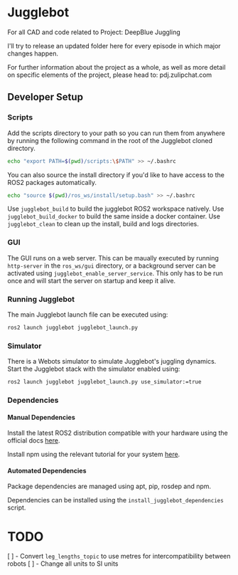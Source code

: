 # Jugglebot
For all CAD and code related to Project: DeepBlue Juggling

I'll try to release an updated folder here for every episode in which major changes happen.

For further information about the project as a whole, as well as more detail on specific elements of the project, please head to:
pdj.zulipchat.com

## Developer Setup

### Scripts

Add the scripts directory to your path so you can run them from anywhere by running the following command in the root of the Jugglebot cloned directory.

```bash
echo "export PATH=$(pwd)/scripts:\$PATH" >> ~/.bashrc
```

You can also source the install directory if you'd like to have access to the ROS2 packages automatically.

```bash
echo "source $(pwd)/ros_ws/install/setup.bash" >> ~/.bashrc
```

Use `jugglebot_build` to build the jugglebot ROS2 workspace natively. Use `jugglebot_build_docker` to build the same inside a docker container. Use `jugglebot_clean` to clean up the install, build and logs directories.

### GUI

The GUI runs on a web server. This can be maually executed by running `http-server` in the `ros_ws/gui` directory, or a background server can be activated using `jugglebot_enable_server_service`. This only has to be run once and will start the server on startup and keep it alive.

### Running Jugglebot

The main Jugglebot launch file can be executed using:

```bash
ros2 launch jugglebot jugglebot_launch.py
```


### Simulator

There is a Webots simulator to simulate Jugglebot's juggling dynamics. Start the Jugglebot stack with the simulator enabled using:

```bash
ros2 launch jugglebot jugglebot_launch.py use_simulator:=true
```

### Dependencies

#### Manual Dependencies

Install the latest ROS2 distribution compatible with your hardware using the official docs [here](https://docs.ros.org/en/iron/Releases.html).

Install npm using the relevant tutorial for your system [here](https://nodejs.org/en/download/package-manager).

#### Automated Dependencies

Package dependencies are managed using apt, pip, rosdep and npm.

Dependencies can be installed using the `install_jugglebot_dependencies` script.

# TODO

[ ] - Convert `leg_lengths_topic` to use metres for intercompatibility between robots
[ ] - Change all units to SI units
